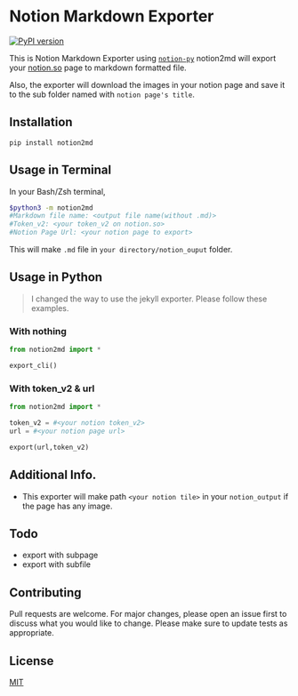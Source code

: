 # Notion Markdown Exporter
[![PyPI version](https://badge.fury.io/py/notion2md.svg)](https://badge.fury.io/py/notion2md)

This is Notion Markdown Exporter using [`notion-py`](https://github.com/jamalex/notion-py)
notion2md will export your [notion.so](http://notion.so) page to markdown formatted file.

Also, the exporter will download the images in your notion page and save it to the sub folder named with `notion page's title`.

## Installation
```Plain Text
pip install notion2md
```
## Usage in Terminal
In your Bash/Zsh terminal,
```Bash
$python3 -m notion2md
#Markdown file name: <output file name(without .md)>
#Token_v2: <your token_v2 on notion.so>
#Notion Page Url: <your notion page to export>
```
This will make `.md` file in `your directory/notion_ouput` folder.

## Usage in Python

> I changed the way to use the jekyll exporter. Please follow these examples.

### With nothing
```Python
from notion2md import *

export_cli()
```
### With token_v2 & url
```Python
from notion2md import *

token_v2 = #<your notion token_v2>
url = #<your notion page url>

export(url,token_v2)
```

## Additional Info.

- This exporter will make path `<your notion tile>` in your `notion_output` if the page has any image.

## Todo
- export with subpage
- export with subfile

## Contributing
Pull requests are welcome. For major changes, please open an issue first to discuss what you would like to change.
Please make sure to update tests as appropriate.

## License
[MIT](https://choosealicense.com/licenses/mit/)
